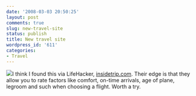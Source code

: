 ```yaml
---
date: '2008-03-03 20:50:25'
layout: post
comments: true
slug: new-travel-site
status: publish
title: New travel site
wordpress_id: '611'
categories:
- Travel
---
```


[![](http://www.phfactor.net/wp-pics/inside-trip.jpg)](http://www.insidetrip.com/)I think I found this via LifeHacker, [insidetrip.com](http://www.insidetrip.com/). Their edge is that they allow you to rate factors like comfort, on-time arrivals, age of plane, legroom and such when choosing a flight. Worth a try. 

